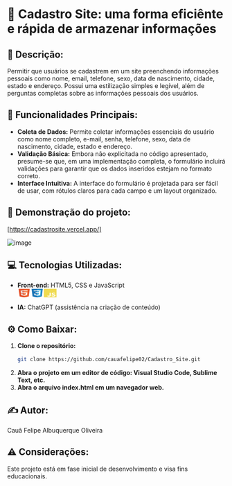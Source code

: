# 🪪 Cadastro Site: uma forma eficiênte e rápida de armazenar informações

## 📑 Descrição:
Permitir que usuários se cadastrem em um site preenchendo informações pessoais como nome, email, telefone, sexo, data de nascimento, cidade, estado e endereço.
Possui uma estilização simples e legível, além de perguntas completas sobre as informações pessoais dos usuários.

## 📌 Funcionalidades Principais:

* **Coleta de Dados:** Permite coletar informações essenciais do usuário como nome completo, e-mail, senha, telefone, sexo, data de nascimento, cidade, estado e endereço.
* **Validação Básica:** Embora não explicitada no código apresentado, presume-se que, em uma implementação completa, o formulário incluirá validações para garantir que os dados inseridos estejam no formato correto.
* **Interface Intuitiva:** A interface do formulário é projetada para ser fácil de usar, com rótulos claros para cada campo e um layout organizado.

## 👀 Demonstração do projeto:
[https://cadastrosite.vercel.app/]

![image](https://github.com/user-attachments/assets/2858bcb0-3f62-4d3e-8e87-6fde1da022ca)

## 💻 Tecnologias Utilizadas:
* **Front-end:** HTML5, CSS e JavaScript<div style="display: flex">
  <img align="center" alt="Cauã-HTML" height="20" width="30" src="https://raw.githubusercontent.com/devicons/devicon/master/icons/html5/html5-original.svg">
  <img align="center" alt="Cauã-CSS" height="20" width="30" src="https://raw.githubusercontent.com/devicons/devicon/master/icons/css3/css3-original.svg">
  <img align="center" alt="Cauã-Js" height="20" width="30" src="https://raw.githubusercontent.com/devicons/devicon/master/icons/javascript/javascript-plain.svg">
</div>

* **IA:** ChatGPT (assistência na criação de conteúdo)

## ⚙ Como Baixar:
1. **Clone o repositório:**
   ```bash
   git clone https://github.com/cauafelipe02/Cadastro_Site.git
2. **Abra o projeto em um editor de código: Visual Studio Code, Sublime Text, etc.**
3. **Abra o arquivo index.html em um navegador web.**

## ✍ Autor:
Cauã Felipe Albuquerque Oliveira

## ⚠️ Considerações:
Este projeto está em fase inicial de desenvolvimento e visa fins educacionais.
